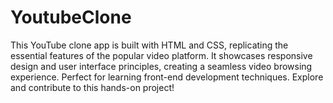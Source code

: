 # YoutubeClone
 This YouTube clone app is built with HTML and CSS, replicating the essential features of the popular video platform. It showcases responsive design and user interface principles, creating a seamless video browsing experience. Perfect for learning front-end development techniques. Explore and contribute to this hands-on project!
